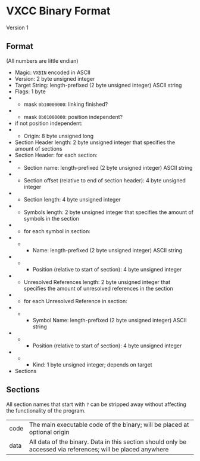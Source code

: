 # VXCC Binary Format
Version 1

## Format
(All numbers are little endian)

- Magic: `VXBIN` encoded in ASCII
- Version: 2 byte unsigned integer
- Target String: length-prefixed (2 byte unsigned integer) ASCII string
- Flags: 1 byte
- - mask `0b10000000`: linking finished?
- - mask `0b01000000`: position independent?
- if not position independent:
- - Origin: 8 byte unsigned long
- Section Header length: 2 byte unsigned integer that specifies the amount of sections
- Section Header: for each section:
- - Section name: length-prefixed (2 byte unsigned integer) ASCII string
- - Section offset (relative to end of section header): 4 byte unsigned integer
- - Section length: 4 byte unsigned integer
- - Symbols length: 2 byte unsigned integer that specifies the amount of symbols in the section
- - for each symbol in section:
- - - Name: length-prefixed (2 byte unsigned integer) ASCII string
- - - Position (relative to start of section): 4 byte unsigned integer
- - Unresolved References length: 2 byte unsigned integer that specifies the amount of unresolved references in the section
- - for each Unresolved Reference in section:
- - - Symbol Name: length-prefixed (2 byte unsigned integer) ASCII string
- - - Position (relative to start of section): 4 byte unsigned integer
- - - Kind: 1 byte unsigned integer; depends on target
- Sections

## Sections
All section names that start with `?` can be stripped away without affecting the functionality of the program.

|      |                                                                                                              |
|------|--------------------------------------------------------------------------------------------------------------|
| code | The main executable code of the binary; will be placed at optional origin                                    |
| data | All data of the binary. Data in this section should only be accessed via references; will be placed anywhere |